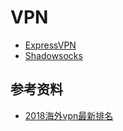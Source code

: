 # VPN

* [ExpressVPN](https://www.express-vpn-mirror.guru/zh-cn/order)
* [Shadowsocks](https://portal.shadowsocks.se/)

## 参考资料
* [2018海外vpn最新排名](https://www.2018vpn.net)
